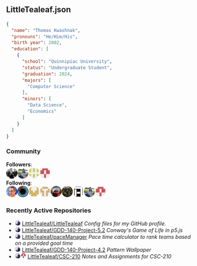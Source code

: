 <h2>LittleTealeaf.json</h2>

```json
{
  "name": "Thomas Kwashnak",
  "pronouns": "He/Him/His",
  "birth year": 2002,
  "education": [
    {
      "school": "Quinnipiac University",
      "status": "Undergraduate Student",
      "graduation": 2024,
      "majors": [
        "Computer Science"
      ],
      "minors": [
        "Data Science",
        "Economics"
      ]
    }
  ]
}
```
<h3>Community</h3>
<b>Followers</b>:<br><a href="https://github.com/PiyushYadav19"><img src="./assets/imgs/ wyzmn5sed9.png" alt = "PiyushYadav19" style="width:30px;height:30px"></a><a href="https://github.com/eebalboni"><img src="./assets/imgs/ d1c4qx9kwg.png" alt = "eebalboni" style="width:30px;height:30px"></a><a href="https://github.com/doriansyla"><img src="./assets/imgs/ dcsf34bo6e.png" alt = "doriansyla" style="width:30px;height:30px"></a><a href="https://github.com/PriscillaE1"><img src="./assets/imgs/ m5uy0c1fw8.png" alt = "PriscillaE1" style="width:30px;height:30px"></a><br>
<b>Following</b>:<br><a href="https://github.com/dragonbite"><img src="./assets/imgs/ lt1fg8s4rd.png" alt = "dragonbite" style="width:30px;height:30px"></a><a href="https://github.com/3b1b"><img src="./assets/imgs/ qjmt8iv5bs.png" alt = "3b1b" style="width:30px;height:30px"></a><a href="https://github.com/a-r-t"><img src="./assets/imgs/ 4ouzaygqnt.png" alt = "a-r-t" style="width:30px;height:30px"></a><a href="https://github.com/swirty"><img src="./assets/imgs/ lj8ahy2wqr.png" alt = "swirty" style="width:30px;height:30px"></a><a href="https://github.com/myhometoy"><img src="./assets/imgs/ a4i1ub850g.png" alt = "myhometoy" style="width:30px;height:30px"></a><a href="https://github.com/BobdaFett"><img src="./assets/imgs/ 4tg3l5drvi.png" alt = "BobdaFett" style="width:30px;height:30px"></a><a href="https://github.com/Clemeit"><img src="./assets/imgs/ y5ib8hxmf0.png" alt = "Clemeit" style="width:30px;height:30px"></a><a href="https://github.com/eebalboni"><img src="./assets/imgs/ d1c4qx9kwg.png" alt = "eebalboni" style="width:30px;height:30px"></a><a href="https://github.com/PriscillaE1"><img src="./assets/imgs/ m5uy0c1fw8.png" alt = "PriscillaE1" style="width:30px;height:30px"></a><br>
<h3>Recently Active Repositories</h3>
<ul><li><a href="https://github.com/LittleTealeaf"><img src="./assets/imgs/ iejpd3s79k.png" alt = "LittleTealeaf" style="width:15px;height:15px"></a> <a href="https://github.com/LittleTealeaf/LittleTealeaf">LittleTealeaf/LittleTealeaf</a> <i>Config files for my GitHub profile.</i></li><li><a href="https://github.com/LittleTealeaf"><img src="./assets/imgs/ iejpd3s79k.png" alt = "LittleTealeaf" style="width:15px;height:15px"></a> <a href="https://github.com/LittleTealeaf/GDD-140-Project-5.2">LittleTealeaf/GDD-140-Project-5.2</a> <i>Conway's Game of Life in p5.js</i></li><li><a href="https://github.com/LittleTealeaf"><img src="./assets/imgs/ iejpd3s79k.png" alt = "LittleTealeaf" style="width:15px;height:15px"></a> <a href="https://github.com/LittleTealeaf/paceManager">LittleTealeaf/paceManager</a> <i>Pace time calculator to rank teams based on a provided goal time</i></li><li><a href="https://github.com/LittleTealeaf"><img src="./assets/imgs/ iejpd3s79k.png" alt = "LittleTealeaf" style="width:15px;height:15px"></a> <a href="https://github.com/LittleTealeaf/GDD-140-Project-4.2">LittleTealeaf/GDD-140-Project-4.2</a> <i>Pattern Wallpaper</i></li><li><a href="https://github.com/LittleTealeaf"><img src="./assets/imgs/ iejpd3s79k.png" alt = "LittleTealeaf" style="width:15px;height:15px"></a><a href="https://github.com/PriscillaE1"><img src="./assets/imgs/ m5uy0c1fw8.png" alt = "PriscillaE1" style="width:15px;height:15px"></a> <a href="https://github.com/LittleTealeaf/CSC-210">LittleTealeaf/CSC-210</a> <i>Notes and Assignments for CSC-210</i></li></ul>
